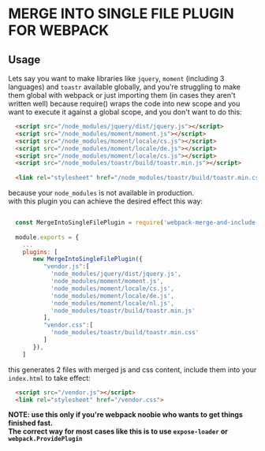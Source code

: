# MERGE INTO SINGLE FILE PLUGIN FOR WEBPACK

## Usage

Lets say you want to make libraries like `jquery`, `moment` (including 3 languages) and `toastr` available globally, and you're struggling to make them global with webpack or just importing them (in cases they aren't written well) because require() wraps the code into new scope and you want to execute it against a global scope, and you don't want to do this:
``` html
  <script src="/node_modules/jquery/dist/jquery.js"></script>
  <script src="/node_modules/moment/moment.js"></script>
  <script src="/node_modules/moment/locale/cs.js"></script>
  <script src="/node_modules/moment/locale/de.js"></script>
  <script src="/node_modules/moment/locale/cs.js"></script>
  <script src="/node_modules/toastr/build/toastr.min.js"></script>
  
  <link rel="stylesheet" href="/node_modules/toastr/build/toastr.min.css">
```
because your `node_modules` is not available in production.
<br/>with this plugin you can achieve the desired effect this way:
``` javascript

  const MergeIntoSingleFilePlugin = require('webpack-merge-and-include-globally');
  
  module.exports = {
    ...
    plugins: [
       new MergeIntoSingleFilePlugin({
          "vendor.js":[
            'node_modules/jquery/dist/jquery.js',
            'node_modules/moment/moment.js',
            'node_modules/moment/locale/cs.js',
            'node_modules/moment/locale/de.js',
            'node_modules/moment/locale/nl.js',
            'node_modules/toastr/build/toastr.min.js'
          ],
          "vendor.css":[
            'node_modules/toastr/build/toastr.min.css'
          ]
       }),
    ]

```
this generates 2 files with merged js and css content, include them into your `index.html` to take effect:
``` html
  <script src="/vendor.js"></script>
  <link rel="stylesheet" href="/vendor.css">
```

<b>NOTE: use this only if you're webpack noobie who wants to get things finished fast.
<br/>The correct way for most cases like this is to use `expose-loader` or `webpack.ProvidePlugin`</b>

